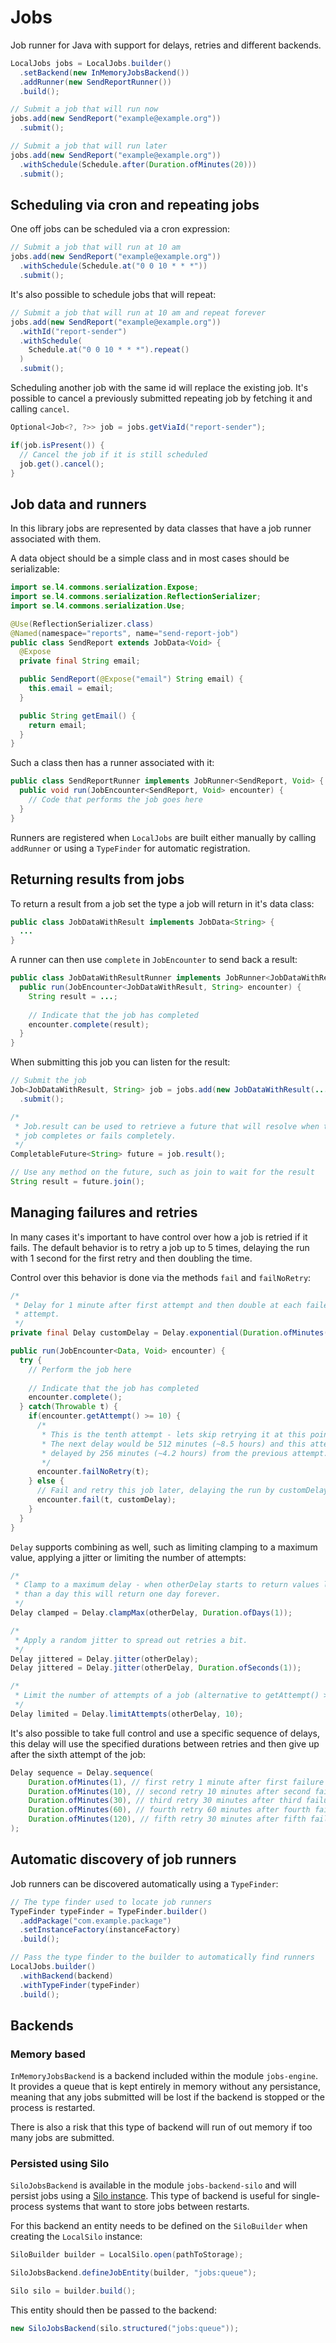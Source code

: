 # Jobs

Job runner for Java with support for delays, retries and different backends.

```java
LocalJobs jobs = LocalJobs.builder()
  .setBackend(new InMemoryJobsBackend())
  .addRunner(new SendReportRunner())
  .build();

// Submit a job that will run now
jobs.add(new SendReport("example@example.org"))
  .submit();

// Submit a job that will run later
jobs.add(new SendReport("example@example.org"))
  .withSchedule(Schedule.after(Duration.ofMinutes(20)))
  .submit();
```

## Scheduling via cron and repeating jobs

One off jobs can be scheduled via a cron expression:

```java
// Submit a job that will run at 10 am
jobs.add(new SendReport("example@example.org"))
  .withSchedule(Schedule.at("0 0 10 * * *"))
  .submit();
```

It's also possible to schedule jobs that will repeat:

```java
// Submit a job that will run at 10 am and repeat forever
jobs.add(new SendReport("example@example.org"))
  .withId("report-sender")
  .withSchedule(
    Schedule.at("0 0 10 * * *").repeat()
  )
  .submit();
```

Scheduling another job with the same id will replace the existing job. It's 
possible to cancel a previously submitted repeating job by fetching it and
calling `cancel`.

```java
Optional<Job<?, ?>> job = jobs.getViaId("report-sender");

if(job.isPresent()) {
  // Cancel the job if it is still scheduled
  job.get().cancel();
}
```

## Job data and runners

In this library jobs are represented by data classes that have a job runner
associated with them.

A data object should be a simple class and in most cases should be serializable:

```java
import se.l4.commons.serialization.Expose;
import se.l4.commons.serialization.ReflectionSerializer;
import se.l4.commons.serialization.Use;

@Use(ReflectionSerializer.class)
@Named(namespace="reports", name="send-report-job")
public class SendReport extends JobData<Void> {
  @Expose
  private final String email;

  public SendReport(@Expose("email") String email) {
    this.email = email;
  }

  public String getEmail() {
    return email;
  }
}
```

Such a class then has a runner associated with it:

```java
public class SendReportRunner implements JobRunner<SendReport, Void> {
  public void run(JobEncounter<SendReport, Void> encounter) {
    // Code that performs the job goes here    
  }
}
```

Runners are registered when `LocalJobs` are built either manually by calling
`addRunner` or using a `TypeFinder` for automatic registration.

## Returning results from jobs

To return a result from a job set the type a job will return in it's data
class:

```java
public class JobDataWithResult implements JobData<String> {
  ...
}
```

A runner can then use `complete` in `JobEncounter` to send back a result:

```java
public class JobDataWithResultRunner implements JobRunner<JobDataWithResult, String> {
  public run(JobEncounter<JobDataWithResult, String> encounter) {
    String result = ...;
      
    // Indicate that the job has completed
    encounter.complete(result);
  }
}
```

When submitting this job you can listen for the result:

```java
// Submit the job
Job<JobDataWithResult, String> job = jobs.add(new JobDataWithResult(...))
  .submit();

/* 
 * Job.result can be used to retrieve a future that will resolve when the
 * job completes or fails completely.
 */
CompletableFuture<String> future = job.result();

// Use any method on the future, such as join to wait for the result
String result = future.join();
```

## Managing failures and retries

In many cases it's important to have control over how a job is retried if it
fails. The default behavior is to retry a job up to 5 times, delaying the
run with 1 second for the first retry and then doubling the time.

Control over this behavior is done via the methods `fail` and `failNoRetry`:

```java
/* 
 * Delay for 1 minute after first attempt and then double at each failed
 * attempt.
 */
private final Delay customDelay = Delay.exponential(Duration.ofMinutes(1));

public run(JobEncounter<Data, Void> encounter) {
  try {
    // Perform the job here
  
    // Indicate that the job has completed
    encounter.complete();
  } catch(Throwable t) {
    if(encounter.getAttempt() >= 10) {
      /*
       * This is the tenth attempt - lets skip retrying it at this point.
       * The next delay would be 512 minutes (~8.5 hours) and this attempt was
       * delayed by 256 minutes (~4.2 hours) from the previous attempt.
       */
      encounter.failNoRetry(t);
    } else {
      // Fail and retry this job later, delaying the run by customDelay
      encounter.fail(t, customDelay);
    }
  }
}
```

`Delay` supports combining as well, such as limiting clamping to a maximum 
value, applying a jitter or limiting the number of attempts:

```java
/*
 * Clamp to a maximum delay - when otherDelay starts to return values longer
 * than a day this will return one day forever.
 */
Delay clamped = Delay.clampMax(otherDelay, Duration.ofDays(1));

/*
 * Apply a random jitter to spread out retries a bit.
 */
Delay jittered = Delay.jitter(otherDelay);
Delay jittered = Delay.jitter(otherDelay, Duration.ofSeconds(1));

/*
 * Limit the number of attempts of a job (alternative to getAttempt() >= N).
 */
Delay limited = Delay.limitAttempts(otherDelay, 10);
```

It's also possible to take full control and use a specific sequence of delays,
this delay will use the specified durations between retries and then give up
after the sixth attempt of the job:

```java
Delay sequence = Delay.sequence(
	Duration.ofMinutes(1), // first retry 1 minute after first failure
	Duration.ofMinutes(10), // second retry 10 minutes after second failure
	Duration.ofMinutes(30), // third retry 30 minutes after third failure
	Duration.ofMinutes(60), // fourth retry 60 minutes after fourth failure,
	Duration.ofMinutes(120), // fifth retry 30 minutes after fifth failure
);
```

## Automatic discovery of job runners

Job runners can be discovered automatically using a `TypeFinder`:

```java
// The type finder used to locate job runners
TypeFinder typeFinder = TypeFinder.builder()
  .addPackage("com.example.package")
  .setInstanceFactory(instanceFactory)
  .build();

// Pass the type finder to the builder to automatically find runners
LocalJobs.builder()
  .withBackend(backend)
  .withTypeFinder(typeFinder)
  .build();
```

## Backends

### Memory based

`InMemoryJobsBackend` is a backend included within the module `jobs-engine`.
It provides a queue that is kept entirely in memory without any persistance,
meaning that any jobs submitted will be lost if the backend is stopped or the
process is restarted.

There is also a risk that this type of backend will run of out memory if too
many jobs are submitted.

### Persisted using Silo

`SiloJobsBackend` is available in the module `jobs-backend-silo` and will
persist jobs using a [Silo instance](https://github.com/levelfourab/silo).
This type of backend is useful for single-process systems that want to store
jobs between restarts.

For this backend an entity needs to be defined on the `SiloBuilder` when 
creating the `LocalSilo` instance:

```java
SiloBuilder builder = LocalSilo.open(pathToStorage);

SiloJobsBackend.defineJobEntity(builder, "jobs:queue");

Silo silo = builder.build();
```

This entity should then be passed to the backend:

```java
new SiloJobsBackend(silo.structured("jobs:queue"));
```
